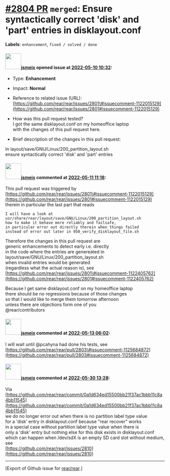 [\#2804 PR](https://github.com/rear/rear/pull/2804) `merged`: Ensure syntactically correct 'disk' and 'part' entries in disklayout.conf
=======================================================================================================================================

**Labels**: `enhancement`, `fixed / solved / done`

#### <img src="https://avatars.githubusercontent.com/u/1788608?u=925fc54e2ce01551392622446ece427f51e2f0ce&v=4" width="50">[jsmeix](https://github.com/jsmeix) opened issue at [2022-05-10 10:32](https://github.com/rear/rear/pull/2804):

-   Type: **Enhancement**

-   Impact: **Normal**

-   Reference to related issue (URL):  
    [https://github.com/rear/rear/issues/2801\#issuecomment-1122015129](https://github.com/rear/rear/issues/2801#issuecomment-1122015129)

-   How was this pull request tested?  
    I got the same disklayout.conf on my homeoffice laptop  
    with the changes of this pull request here.

-   Brief description of the changes in this pull request:

In layout/save/GNU/Linux/200\_partition\_layout.sh  
ensure syntactically correct 'disk' and 'part' entries

#### <img src="https://avatars.githubusercontent.com/u/1788608?u=925fc54e2ce01551392622446ece427f51e2f0ce&v=4" width="50">[jsmeix](https://github.com/jsmeix) commented at [2022-05-11 11:18](https://github.com/rear/rear/pull/2804#issuecomment-1123594988):

This pull request was triggered by  
[https://github.com/rear/rear/issues/2801\#issuecomment-1122015129](https://github.com/rear/rear/issues/2801#issuecomment-1122015129)  
therein in particular the last part that reads

    I will have a look at
    usr/share/rear/layout/save/GNU/Linux/200_partition_layout.sh
    how to make it behave more reliably and failsafe,
    in particular error out directly therein when things failed
    instead of error out later in 950_verify_disklayout_file.sh

Therefore the changes in this pull request are  
generic enhancements to detect early i.e. directly  
in the code where the entries are genereated in  
layout/save/GNU/Linux/200\_partition\_layout.sh  
when invalid entries would be generated  
(regardless what the actual reason is), see  
[https://github.com/rear/rear/issues/2801\#issuecomment-1122405762](https://github.com/rear/rear/issues/2801#issuecomment-1122405762)

Because I get same disklayout.conf on my homeoffice laptop  
there should be no regressions because of those changes  
so that I would like to merge them tomorrow afternoon  
unless there are objections form one of you  
@rear/contributors

#### <img src="https://avatars.githubusercontent.com/u/1788608?u=925fc54e2ce01551392622446ece427f51e2f0ce&v=4" width="50">[jsmeix](https://github.com/jsmeix) commented at [2022-05-13 06:02](https://github.com/rear/rear/pull/2804#issuecomment-1125685843):

I will wait until @pcahyna had done his tests, see  
[https://github.com/rear/rear/pull/2803\#issuecomment-1125684872](https://github.com/rear/rear/pull/2803#issuecomment-1125684872)

#### <img src="https://avatars.githubusercontent.com/u/1788608?u=925fc54e2ce01551392622446ece427f51e2f0ce&v=4" width="50">[jsmeix](https://github.com/jsmeix) commented at [2022-05-30 13:28](https://github.com/rear/rear/pull/2804#issuecomment-1141161543):

Via  
[https://github.com/rear/rear/commit/0a1d634ed15500bb21f37ac1bbb11c8a4bb11545](https://github.com/rear/rear/commit/0a1d634ed15500bb21f37ac1bbb11c8a4bb11545)  
we do no longer error out when there is no partition label type value  
for a 'disk' entry in disklayout.conf because "rear recover" works  
in a special case without partition label type value when there is  
only a 'disk' entry but nothing else for this disk exists in
disklayout.conf  
which can happen when /dev/sdX is an empty SD card slot without medium,
see  
[https://github.com/rear/rear/issues/2810](https://github.com/rear/rear/issues/2810)

------------------------------------------------------------------------

\[Export of Github issue for
[rear/rear](https://github.com/rear/rear).\]
